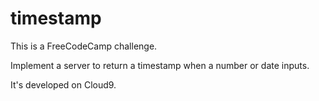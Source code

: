 # timestamp

This is a FreeCodeCamp challenge.

Implement a server to return a timestamp when a number or date inputs.

It's developed on Cloud9.
